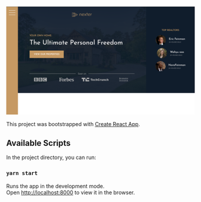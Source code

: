 ![alt text](https://github.com/wahyualfarisi/nexter-grid-layout/blob/master/ss/css-grid.png?raw=true)

This project was bootstrapped with [Create React App](https://github.com/facebook/create-react-app).

## Available Scripts

In the project directory, you can run:

### `yarn start`

Runs the app in the development mode.<br />
Open [http://localhost:8000](http://localhost:8000) to view it in the browser.
